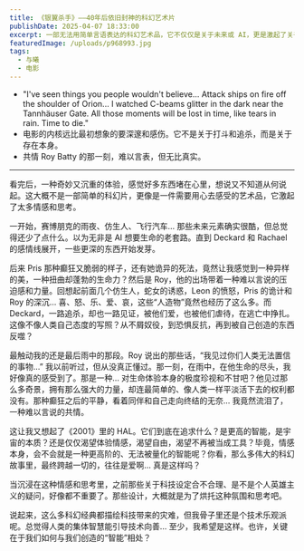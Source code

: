 ```yaml
---
title: 《银翼杀手》——40年后依旧封神的科幻艺术片
publishDate: 2025-04-07 18:33:00
excerpt: 一部无法用简单言语表达的科幻艺术品，它不仅仅是关于未来或 AI，更是激起了关于生命、情感、存在意义的深刻思考与复杂感受。
featuredImage: /uploads/p968993.jpg
tags:
  - 与曦
  - 电影
---
```

* "I've seen things you people wouldn't believe... Attack ships on fire off the shoulder of Orion... I watched C-beams glitter in the dark near the Tannhäuser Gate. All those moments will be lost in time, like tears in rain. Time to die."
* 电影的内核远比最初想象的要深邃和感伤。它不是关于打斗和追杀，而是关于存在本身。
* 共情 Roy Batty 的那一刻，难以言表，但无比真实。

- - -

看完后，一种奇妙又沉重的体验，感觉好多东西堵在心里，想说又不知道从何说起。这大概不是一部简单的科幻片，更像是一件需要用心去感受的艺术品，它激起了太多情感和思考。

一开始，赛博朋克的雨夜、仿生人、飞行汽车… 那些未来元素确实很酷，但总觉得还少了点什么。以为无非是 AI 想要生命的老套路。直到 Deckard 和 Rachael 的感情线展开，一些更深的东西开始发芽。

后来 Pris 那种癫狂又脆弱的样子，还有她诡异的死法，竟然让我感觉到一种异样的美，一种扭曲却蓬勃的生命力？然后是 Roy，他的出场带着一种难以言说的压迫感和力量。回想起前面几个仿生人，蛇女的诱惑，Leon 的愤怒，Pris 的诡计和 Roy 的深沉… 喜、怒、乐、爱、哀，这些“人造物”竟然也经历了这么多。而 Deckard，一路追杀，却也一路见证，被他们爱，也被他们虐待，在逃亡中挣扎。这像不像人类自己态度的写照？从不屑奴役，到恐惧反抗，再到被自己创造的东西反噬？

最触动我的还是最后雨中的那段。Roy 说出的那些话，“我见过你们人类无法置信的事物…” 我以前听过，但从没真正懂过。那一刻，在雨中，在他生命的尽头，我好像真的感受到了。那是一种… 对生命体验本身的极度珍视和不甘吧？他见过那么多奇景，拥有那么强大的力量，却连最简单的、像人类一样平淡活下去的权利都没有。那种癫狂之后的平静，看着同伴和自己走向终结的无奈… 我竟然流泪了，一种难以言说的共情。

这让我又想起了《2001》里的 HAL。它们到底在追求什么？是更高的智能，是宇宙的本质？还是仅仅渴望体验情感，渴望自由，渴望不再被当成工具？毕竟，情感本身，会不会就是一种更高阶的、无法被量化的智能呢？你看，那么多伟大的科幻故事里，最终跨越一切的，往往是爱啊… 真是这样吗？

当沉浸在这种情感和思考里，之前那些关于科技设定合不合理、是不是个人英雄主义的疑问，好像都不重要了。那些设计，大概就是为了烘托这种氛围和思考吧。

说起来，这么多科幻经典都描绘科技带来的灾难，但我骨子里还是个技术乐观派呢。总觉得人类的集体智慧能引导技术向善… 至少，我希望是这样。也许，关键在于我们如何与我们创造的“智能”相处？
